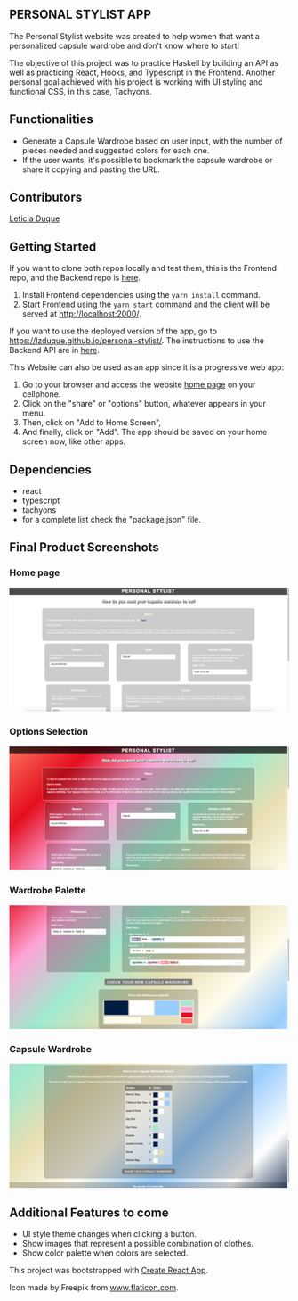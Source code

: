 ## PERSONAL STYLIST APP

The Personal Stylist website was created to help women that want a personalized capsule wardrobe and don't know where to start!

The objective of this project was to practice Haskell by building an API as well as practicing React, Hooks, and Typescript in the Frontend. Another personal goal achieved with his project is working with UI styling and functional CSS, in this case, Tachyons.

## Functionalities

- Generate a Capsule Wardrobe based on user input, with the number of pieces needed and suggested colors for each one.
- If the user wants, it's possible to bookmark the capsule wardrobe or share it copying and pasting the URL.

## Contributors

[Leticia Duque](https://github.com/Lzduque) 

## Getting Started

If you want to clone both repos locally and test them, this is the Frontend repo, and the Backend repo is [here](https://github.com/Lzduque/personal-stylist-api).

1. Install Frontend dependencies using the `yarn install` command.
2. Start Frontend using the `yarn start` command and the client will be served at <http://localhost:2000/>.

If you want to use the deployed version of the app, go to <https://lzduque.github.io/personal-stylist/>.
The instructions to use the Backend API are in [here](https://github.com/Lzduque/personal-stylist-api).

This Website can also be used as an app since it is a progressive web app:

1. Go to your browser and access the website [home page](https://lzduque.github.io/personal-stylist/) on your cellphone.
2. Click on the "share" or "options" button, whatever appears in your menu.
3. Then, click on "Add to Home Screen", 
4. And finally, click on "Add". The app should be saved on your home screen now, like other apps.

## Dependencies

- react
- typescript
- tachyons
- for a complete list check the "package.json" file.

## Final Product Screenshots

### Home page
!["Home page"](https://github.com/Lzduque/personal-stylist/blob/master/public/APP_HOME_PAGE.png?raw=true)

### Options Selection
!["Options Selection"](https://github.com/Lzduque/personal-stylist/blob/master/public/APP_SELECTION.png?raw=true)

### Wardrobe Palette
!["Wardrobe Palette"](https://github.com/Lzduque/personal-stylist/blob/master/public/APP_PALETTE.png?raw=true)

### Capsule Wardrobe
!["Capsule Wardrobe"](https://github.com/Lzduque/personal-stylist/blob/master/public/APP_WARDROBE.png?raw=true)


## Additional Features to come

- UI style theme changes when clicking a button.
- Show images that represent a possible combination of clothes.
- Show color palette when colors are selected.

This project was bootstrapped with [Create React App](https://github.com/facebook/create-react-app).

Icon made by Freepik from www.flaticon.com.
